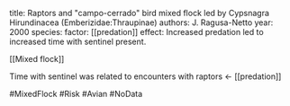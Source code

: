 title: Raptors and "campo-cerrado" bird mixed flock led by Cypsnagra Hirundinacea (Emberizidae:Thraupinae)
authors: J. Ragusa-Netto
year: 2000
species: 
factor: [[predation]]
effect: Increased predation led to increased time with sentinel present. 

[[Mixed flock]]

Time with sentinel was related to encounters with raptors <- [[predation]]

#MixedFlock #Risk #Avian #NoData 